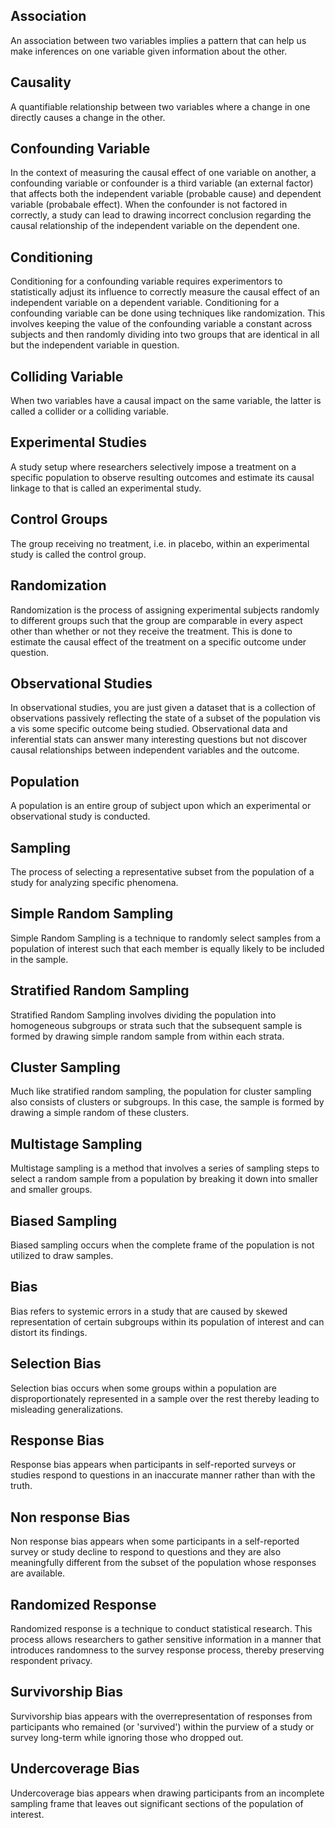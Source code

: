 ## Association
An association between two variables implies a pattern that can help us make inferences on one variable given information about the other.

## Causality
A quantifiable relationship between two variables where a change in one directly causes a change in the other.

## Confounding Variable
In the context of measuring the causal effect of one variable on another, a confounding variable or confounder is a third variable (an external factor) that affects both the independent variable (probable cause) and dependent variable (probabale effect). When the confounder is not factored in correctly, a study can lead to drawing incorrect conclusion regarding the causal relationship of the independent variable on the dependent one.

## Conditioning
Conditioning for a confounding variable requires experimentors to statistically adjust its influence to correctly measure the causal effect of an independent variable on a dependent variable. Conditioning for a confounding variable can be done using techniques like randomization. This involves keeping the value of the confounding variable a constant across subjects and then randomly dividing into two groups that are identical in all but the independent variable in question.

## Colliding Variable
When two variables have a causal impact on the same variable, the latter is called a collider or a colliding variable.

## Experimental Studies
A study setup where researchers selectively impose a treatment on a specific population to observe resulting outcomes and estimate its causal linkage to that is called an experimental study.

## Control Groups
The group receiving no treatment, i.e. in placebo, within an experimental study is called the control group.

## Randomization
Randomization is the process of assigning experimental subjects randomly to different groups such that the group are comparable in every aspect other than whether or not they receive the treatment. This is done to estimate the causal effect of the treatment on a specific outcome under question.

## Observational Studies
In observational studies, you are just given a dataset that is a collection of observations passively reflecting the state of a subset of the population vis a vis some specific outcome being studied. Observational data and inferential stats can answer many interesting questions but not discover causal relationships between independent variables and the outcome.

## Population
A population is an entire group of subject upon which an experimental or observational study is conducted.

## Sampling
The process of selecting a representative subset from the population of a study for analyzing specific phenomena.

## Simple Random Sampling
Simple Random Sampling is a technique to randomly select samples from a population of interest such that each member is equally likely to be included in the sample.

## Stratified Random Sampling
Stratified Random Sampling involves dividing the population into homogeneous subgroups or strata such that the subsequent sample is formed by drawing simple random sample from within each strata.

## Cluster Sampling
Much like stratified random sampling, the population for cluster sampling also consists of clusters or subgroups. In this case, the sample is formed by drawing a simple random of these clusters.

## Multistage Sampling
Multistage sampling is a method that involves a series of sampling steps to select a random sample from a population by breaking it down into smaller and smaller groups.

## Biased Sampling
Biased sampling occurs when the complete frame of the population is not utilized to draw samples.

## Bias
Bias refers to systemic errors in a study that are caused by skewed representation of certain subgroups within its population of interest and can distort its findings.

## Selection Bias
Selection bias occurs when some groups within a population are disproportionately represented in a sample over the rest thereby leading to misleading generalizations.

## Response Bias
Response bias appears when participants in self-reported surveys or studies respond to questions in an inaccurate manner rather than with the truth.

## Non response Bias
Non response bias appears when some participants in a self-reported survey or study decline to respond to questions and they are also meaningfully different from the subset of the population whose responses are available.

## Randomized Response
Randomized response is a technique to conduct statistical research. This process allows researchers to gather sensitive information in a manner that introduces randomness to the survey response process, thereby preserving respondent privacy.

## Survivorship Bias
Survivorship bias appears with the overrepresentation of responses from participants who remained (or 'survived') within the purview of a study or survey long-term while ignoring those who dropped out.

## Undercoverage Bias
Undercoverage bias appears when drawing participants from an incomplete sampling frame that leaves out significant sections of the population of interest.
